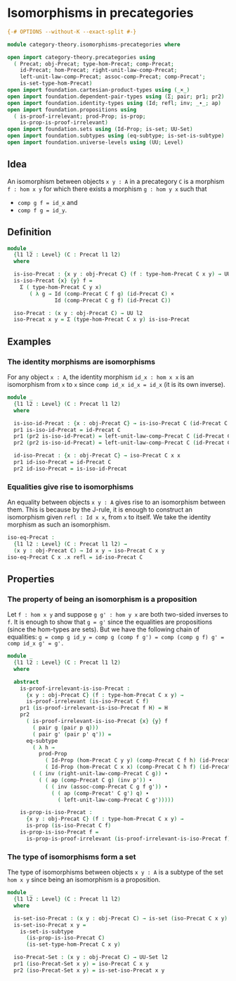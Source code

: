 # Isomorphisms in precategories

```agda
{-# OPTIONS --without-K --exact-split #-}

module category-theory.isomorphisms-precategories where

open import category-theory.precategories using
  ( Precat; obj-Precat; type-hom-Precat; comp-Precat;
    id-Precat; hom-Precat; right-unit-law-comp-Precat;
    left-unit-law-comp-Precat; assoc-comp-Precat; comp-Precat';
    is-set-type-hom-Precat)
open import foundation.cartesian-product-types using (_×_)
open import foundation.dependent-pair-types using (Σ; pair; pr1; pr2)
open import foundation.identity-types using (Id; refl; inv; _∙_; ap)
open import foundation.propositions using
  ( is-proof-irrelevant; prod-Prop; is-prop;
    is-prop-is-proof-irrelevant)
open import foundation.sets using (Id-Prop; is-set; UU-Set)
open import foundation.subtypes using (eq-subtype; is-set-is-subtype)
open import foundation.universe-levels using (UU; Level)
```

## Idea

An isomorphism between objects `x y : A` in a precategory `C` is a morphism `f : hom x y` for which there exists a morphism `g : hom y x` such that
- `comp g f = id_x` and
- `comp f g = id_y`.

## Definition

```agda
module _
  {l1 l2 : Level} (C : Precat l1 l2)
  where

  is-iso-Precat : {x y : obj-Precat C} (f : type-hom-Precat C x y) → UU l2
  is-iso-Precat {x} {y} f =
    Σ ( type-hom-Precat C y x)
       ( λ g → Id (comp-Precat C f g) (id-Precat C) ×
               Id (comp-Precat C g f) (id-Precat C))

  iso-Precat : (x y : obj-Precat C) → UU l2
  iso-Precat x y = Σ (type-hom-Precat C x y) is-iso-Precat
```

## Examples

### The identity morphisms are isomorphisms

For any object `x : A`, the identity morphism `id_x : hom x x` is an isomorphism from `x` to `x` since `comp id_x id_x = id_x` (it is its own inverse).

```agda
module _
  {l1 l2 : Level} (C : Precat l1 l2)
  where

  is-iso-id-Precat : {x : obj-Precat C} → is-iso-Precat C (id-Precat C {x})
  pr1 is-iso-id-Precat = id-Precat C
  pr1 (pr2 is-iso-id-Precat) = left-unit-law-comp-Precat C (id-Precat C)
  pr2 (pr2 is-iso-id-Precat) = left-unit-law-comp-Precat C (id-Precat C)

  id-iso-Precat : {x : obj-Precat C} → iso-Precat C x x
  pr1 id-iso-Precat = id-Precat C
  pr2 id-iso-Precat = is-iso-id-Precat
```

### Equalities give rise to isomorphisms

An equality between objects `x y : A` gives rise to an isomorphism between them. This is because by the J-rule, it is enough to construct an isomorphism given `refl : Id x x`, from `x` to itself. We take the identity morphism as such an isomorphism.

```agda
iso-eq-Precat :
  {l1 l2 : Level} (C : Precat l1 l2) →
  (x y : obj-Precat C) → Id x y → iso-Precat C x y
iso-eq-Precat C x .x refl = id-iso-Precat C
```

## Properties

### The property of being an isomorphism is a proposition

Let `f : hom x y` and suppose `g g' : hom y x` are both two-sided inverses to `f`. It is enough to show that `g = g'` since the equalities are propositions (since the hom-types are sets). But we have the following chain of equalities:
`g = comp g id_y
   = comp g (comp f g')
   = comp (comp g f) g'
   = comp id_x g'
   = g'.`

```agda
module _
  {l1 l2 : Level} (C : Precat l1 l2)
  where

  abstract
    is-proof-irrelevant-is-iso-Precat :
      {x y : obj-Precat C} (f : type-hom-Precat C x y) →
      is-proof-irrelevant (is-iso-Precat C f)
    pr1 (is-proof-irrelevant-is-iso-Precat f H) = H
    pr2
      ( is-proof-irrelevant-is-iso-Precat {x} {y} f
        ( pair g (pair p q)))
        ( pair g' (pair p' q')) =
      eq-subtype
        ( λ h →
          prod-Prop
            ( Id-Prop (hom-Precat C y y) (comp-Precat C f h) (id-Precat C))
            ( Id-Prop (hom-Precat C x x) (comp-Precat C h f) (id-Precat C)))
        ( ( inv (right-unit-law-comp-Precat C g)) ∙
          ( ( ap (comp-Precat C g) (inv p')) ∙
            ( ( inv (assoc-comp-Precat C g f g')) ∙
              ( ( ap (comp-Precat' C g') q) ∙
                ( left-unit-law-comp-Precat C g')))))

    is-prop-is-iso-Precat :
      {x y : obj-Precat C} (f : type-hom-Precat C x y) →
      is-prop (is-iso-Precat C f)
    is-prop-is-iso-Precat f =
      is-prop-is-proof-irrelevant (is-proof-irrelevant-is-iso-Precat f)
```

### The type of isomorphisms form a set

The type of isomorphisms between objects `x y : A` is a subtype of the set `hom x y` since being an isomorphism is a proposition.

```agda
module _
  {l1 l2 : Level} (C : Precat l1 l2)
  where

  is-set-iso-Precat : (x y : obj-Precat C) → is-set (iso-Precat C x y)
  is-set-iso-Precat x y =
    is-set-is-subtype
      (is-prop-is-iso-Precat C)
      (is-set-type-hom-Precat C x y)

  iso-Precat-Set : (x y : obj-Precat C) → UU-Set l2
  pr1 (iso-Precat-Set x y) = iso-Precat C x y
  pr2 (iso-Precat-Set x y) = is-set-iso-Precat x y
```
